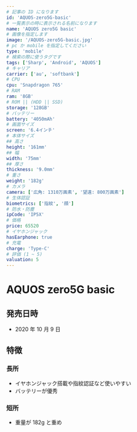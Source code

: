 ```yaml
---
# 記事の ID になります
id: 'AQUOS-zero5G-basic'
# 一覧表示の時に表示される名前になります
name: 'AQUOS zero5G basic'
# 画像を指定します
image: '/AQUOS-zero5G-basic.jpg'
# pc か mobile を指定してください
type: 'mobile'
# 検索の際に使うタグです
tags: ['Sharp', 'Android', 'AQUOS']
# キャリア
carrier: ['au', 'softbank']
# CPU
cpu: 'Snapdragon 765'
# RAM
ram: '8GB'
# ROM || (HDD || SSD)
storage: '128GB'
# バッテリー
battery: '4050mAh'
# 画面サイズ
screen: '6.4インチ'
# 本体サイズ
## 高さ
height: '161mm'
## 幅
width: '75mm'
## 厚さ
thickness: '9.0mm'
# 重さ
weight: '182g'
# カメラ
camera: ['広角: 1310万画素', '望遠: 800万画素']
# 生体認証
biometrics: ['指紋', '顔']
# 防水・防塵
ipCode: 'IP5X'
# 価格
price: 65520
# イヤホンジャック
hasEarphone: true
# 充電
charge: 'Type-C'
# 評価 (1 ~ 5)
valuation: 5
---
```


# AQUOS zero5G basic

## 発売日時

- 2020 年 10 月 9 日

## 特徴

### 長所

- イヤホンジャック搭載や指紋認証など使いやすい
- バッテリーが優秀

### 短所

- 重量が 182g と重め
